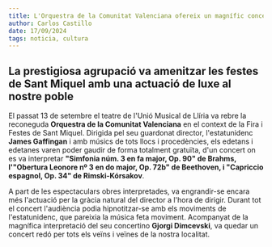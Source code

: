 ```yaml
---
title: L'Orquestra de la Comunitat Valenciana ofereix un magnífic concert a Llíria
author: Carlos Castillo
date: 17/09/2024
tags: noticia, cultura
---
```


## La prestigiosa agrupació va amenitzar les festes de Sant Miquel amb una actuació de luxe al nostre poble

El passat 13 de setembre el teatre de l'Unió Musical de Llíria va rebre la reconeguda **Orquestra de la Comunitat Valenciana** en el context de la Fira i Festes de Sant Miquel. Dirigida pel seu guardonat director, l'estatunidenc **James Gaffingan** i amb músics de tots llocs i procedències, els edetans i edetanes varen poder gaudir de forma totalment gratuïta, d'un concert on es va interpretar **"Simfonia núm. 3 en fa major, Op. 90" de Brahms, l'"Obertura Leonore nº 3 en do major, Op. 72b" de Beethoven, i "Capriccio espagnol, Op. 34" de Rimski-Kórsakov**.

A part de les espectaculars obres interpretades, va engrandir-se encara més l'actuació per la gràcia natural del director a l'hora de dirigir. Durant tot el concert l'audiència podia hipnotitzar-se amb els moviments de l'estatunidenc, que pareixia la música feta moviment. Acompanyat de la magnífica interpretació del seu concertino **Gjorgi Dimcevski**, va quedar un concert redó per tots els veïns i veïnes de la nostra localitat.

